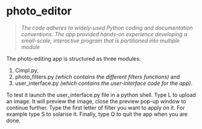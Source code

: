 # photo_editor 
> *The code adheres to widely-used Python coding and documentation conventions.
The app provided hands-on experience developing a small-scale, interactive program that is partitioned into multiple module*

The photo-editing app is structured as three modules: 
1. Cimpl.py, 
2. photo_filters.py *(which contains the different filters functions)* and 
3. user_interface.py *(which contains the user-interface code for the app)*. 

To test it launch the user_interface.py file in a python shell. Type L to upload an image. It will preview the image, close the preview pop-up window to continue further. Type the first letter of filter you want to apply on it. For example type S to solarise it. Finally, type Q to quit the app when you are done.
